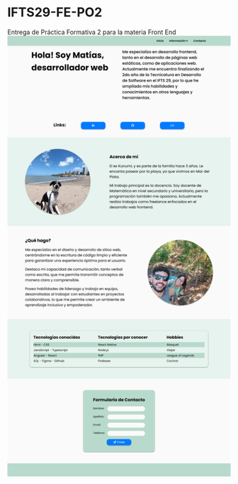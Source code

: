 # IFTS29-FE-PO2
Entrega de Práctica Formativa 2 para la materia Front End
![Imagen de la web completa](assets/img/sample.png)

